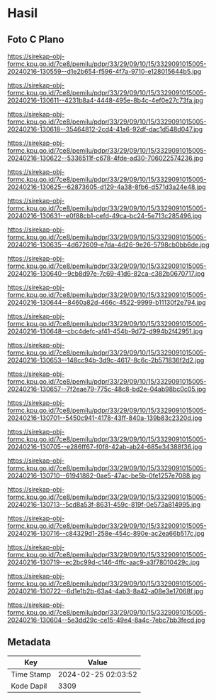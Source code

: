 # Hasil

## Foto C Plano

https://sirekap-obj-formc.kpu.go.id/7ce8/pemilu/pdpr/33/29/09/10/15/3329091015005-20240216-130559--d1e2b654-f596-4f7a-9710-e128015644b5.jpg

https://sirekap-obj-formc.kpu.go.id/7ce8/pemilu/pdpr/33/29/09/10/15/3329091015005-20240216-130611--4231b8a4-4448-495e-8b4c-4ef0e27c73fa.jpg

https://sirekap-obj-formc.kpu.go.id/7ce8/pemilu/pdpr/33/29/09/10/15/3329091015005-20240216-130618--35464812-2cd4-41a6-92df-dac1d548d047.jpg

https://sirekap-obj-formc.kpu.go.id/7ce8/pemilu/pdpr/33/29/09/10/15/3329091015005-20240216-130622--5336511f-c678-4fde-ad30-706022574236.jpg

https://sirekap-obj-formc.kpu.go.id/7ce8/pemilu/pdpr/33/29/09/10/15/3329091015005-20240216-130625--62873605-d129-4a38-8fb6-d571d3a24e48.jpg

https://sirekap-obj-formc.kpu.go.id/7ce8/pemilu/pdpr/33/29/09/10/15/3329091015005-20240216-130631--e0f88cb1-cefd-49ca-bc24-5e713c285496.jpg

https://sirekap-obj-formc.kpu.go.id/7ce8/pemilu/pdpr/33/29/09/10/15/3329091015005-20240216-130635--4d672609-e7da-4d26-9e26-5798cb0bb6de.jpg

https://sirekap-obj-formc.kpu.go.id/7ce8/pemilu/pdpr/33/29/09/10/15/3329091015005-20240216-130640--9cb8d97e-7c69-41d6-82ca-c382b0670717.jpg

https://sirekap-obj-formc.kpu.go.id/7ce8/pemilu/pdpr/33/29/09/10/15/3329091015005-20240216-130644--8460a82d-466c-4522-9999-b11130f2e794.jpg

https://sirekap-obj-formc.kpu.go.id/7ce8/pemilu/pdpr/33/29/09/10/15/3329091015005-20240216-130648--cbc4defc-af41-454b-9d72-d994b2f42951.jpg

https://sirekap-obj-formc.kpu.go.id/7ce8/pemilu/pdpr/33/29/09/10/15/3329091015005-20240216-130653--148cc94b-3d9c-4617-8c6c-2b571836f2d2.jpg

https://sirekap-obj-formc.kpu.go.id/7ce8/pemilu/pdpr/33/29/09/10/15/3329091015005-20240216-130657--7f2eae79-775c-48c8-bd2e-04ab98bc0c05.jpg

https://sirekap-obj-formc.kpu.go.id/7ce8/pemilu/pdpr/33/29/09/10/15/3329091015005-20240216-130701--5450c941-4178-43ff-840a-139b83c2320d.jpg

https://sirekap-obj-formc.kpu.go.id/7ce8/pemilu/pdpr/33/29/09/10/15/3329091015005-20240216-130705--e286ff67-f0f8-42ab-ab24-685e34388f36.jpg

https://sirekap-obj-formc.kpu.go.id/7ce8/pemilu/pdpr/33/29/09/10/15/3329091015005-20240216-130710--61941882-0ae5-47ac-be5b-0fe1257e7088.jpg

https://sirekap-obj-formc.kpu.go.id/7ce8/pemilu/pdpr/33/29/09/10/15/3329091015005-20240216-130713--5cd8a53f-8631-459c-819f-0e573a814995.jpg

https://sirekap-obj-formc.kpu.go.id/7ce8/pemilu/pdpr/33/29/09/10/15/3329091015005-20240216-130716--c84329d1-258e-454c-890e-ac2ea66b517c.jpg

https://sirekap-obj-formc.kpu.go.id/7ce8/pemilu/pdpr/33/29/09/10/15/3329091015005-20240216-130719--ec2bc99d-c146-4ffc-aac9-a3f78010429c.jpg

https://sirekap-obj-formc.kpu.go.id/7ce8/pemilu/pdpr/33/29/09/10/15/3329091015005-20240216-130722--6d1e1b2b-63a4-4ab3-8a42-a08e3e17068f.jpg

https://sirekap-obj-formc.kpu.go.id/7ce8/pemilu/pdpr/33/29/09/10/15/3329091015005-20240216-130604--5e3dd29c-ce15-49e4-8a4c-7ebc7bb3fecd.jpg


## Metadata

| Key        | Value               |
| ---------- | ------------------- |
| Time Stamp | 2024-02-25 02:03:52 |
| Kode Dapil | 3309                |



